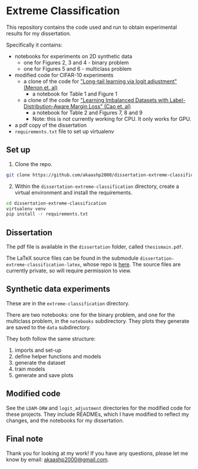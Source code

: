 # Extreme Classification

This repository contains the code used and run to obtain experimental results for my dissertation.

Specifically it contains:
* notebooks for experiments on 2D synthetic data
    * one for Figures 2, 3 and 4 - binary problem
    * one for Figures 5 and 6 - multiclass problem
* modified code for CIFAR-10 experiments
    * a clone of the code for ["Long-tail learning via logit adjustment" (Menon et. al)](https://arxiv.org/abs/2007.07314)
        * a notebook for Table 1 and Figure 1
    * a clone of the code for ["Learning Imbalanced Datasets with Label-Distribution-Aware Margin Loss" (Cao et. al)](https://arxiv.org/abs/1906.07413)
        * a notebook for Table 2 and Figures 7, 8 and 9
        * Note: this is not currently working for CPU. It only works for GPU.
* a pdf copy of the dissertation
* ```requirements.txt``` file to set up virtualenv

## Set up

1. Clone the repo.

```bash
git clone https://github.com/akaashp2000/dissertation-extreme-classification
```

2. Within the ```dissertation-extreme-classification``` directory, create a virtual environment and install the requirements.

```bash
cd dissertation-extreme-classification
virtualenv venv
pip install -r requirements.txt
```

## Dissertation

The pdf file is available in the `dissertation` folder, called `thesismain.pdf`. 

The LaTeX source files can be found in the submodule `dissertation-extreme-classification-latex`, whose repo is [here](https://github.com/akaashp2000/dissertation-extreme-classification). The source files are currently private, so will require permission to view.

## Synthetic data experiments

These are in the `extreme-classification` directory.

There are two notebooks: one for the binary problem, and one for the multiclass problem, in the `notebooks` subdirectory. They plots they generate are saved to the `data` subdirectory. 

They both follow the same structure:
1. imports and set-up
2. define helper functions and models
3. generate the dataset
4. train models
5. generate and save plots

## Modified code

See the `LDAM-DRW` and `logit_adjustment` directories for the modified code for these projects. They include READMEs, which I have modified to reflect my changes, and the notebooks for my dissertation.

## Final note

Thank you for looking at my work! If you have any questions, please let me know by email: akaashp2000@gmail.com.